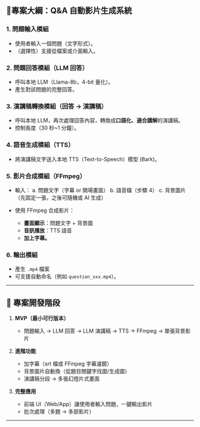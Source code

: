 ## 🔹專案大綱：Q\&A 自動影片生成系統

### **1. 問題輸入模組**

* 使用者輸入一個問題（文字形式）。
* （選擇性）支援從檔案或介面輸入。

### **2. 問題回答模組（LLM 回答）**

* 呼叫本地 LLM（Llama-8b，4-bit 量化）。
* 產生對該問題的完整回答。

### **3. 演講稿轉換模組（回答 → 演講稿）**

* 呼叫本地 LLM，再次處理回答內容，轉換成**口語化、適合講解**的演講稿。
* 控制長度（30 秒~1 分鐘）。

### **4. 語音生成模組（TTS）**

* 將演講稿文字送入本地 TTS（Text-to-Speech）模型 (Bark)。

### **5. 影片合成模組（FFmpeg）**

* 輸入：
  a. 問題文字（字幕 or 開場畫面）
  b. 語音檔（步驟 4）
  c. 背景圖片（先固定一張，之後可隨機或 AI 生成）
* 使用 FFmpeg 合成影片：

  * **畫面顯示**：問題文字 + 背景圖
  * **音訊播放**：TTS 語音
  * **加上字幕。**

### **6. 輸出模組**

* 產生 `.mp4` 檔案
* 可支援自動命名（例如 `question_xxx.mp4`）。

---

## 🔹 專案開發階段

1. **MVP（最小可行版本）**

   * 問題輸入 → LLM 回答 → LLM 演講稿 → TTS → FFmpeg → 單張背景影片
2. **進階功能**

   * 加字幕（srt 檔或 FFmpeg 字幕濾鏡）
   * 背景圖片自動換（從題目關鍵字找圖/生成圖）
   * 演講稿分段 → 多張幻燈片式畫面
3. **完整應用**

   * 前端 UI（Web/App）讓使用者輸入問題，一鍵輸出影片
   * 批次處理（多題 → 多部影片）

---

